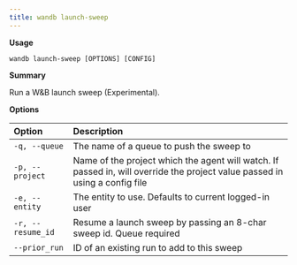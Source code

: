 ```yaml
---
title: wandb launch-sweep
---
```


**Usage**

`wandb launch-sweep [OPTIONS] [CONFIG]`

**Summary**

Run a W&B launch sweep (Experimental).


**Options**

| **Option** | **Description** |
| :--- | :--- |
| `-q, --queue` | The name of a queue to push the sweep to |
| `-p, --project` | Name of the project which the agent will watch. If   passed in, will override the project value passed in using a config file |
| `-e, --entity` | The entity to use. Defaults to current logged-in user |
| `-r, --resume_id` | Resume a launch sweep by passing an 8-char sweep id.   Queue required |
| `--prior_run` | ID of an existing run to add to this sweep |



